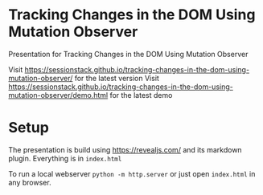 # Tracking Changes in the DOM Using Mutation Observer

Presentation for Tracking Changes in the DOM Using Mutation Observer

Visit https://sessionstack.github.io/tracking-changes-in-the-dom-using-mutation-observer/ for the latest version
Visit https://sessionstack.github.io/tracking-changes-in-the-dom-using-mutation-observer/demo.html for the latest demo

# Setup

The presentation is build using https://revealjs.com/ and its markdown plugin. Everything is in `index.html`

To run a local webserver `python -m http.server` or just open `index.html` in any browser.
